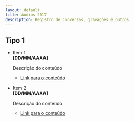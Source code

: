```yaml
---
layout: default
title: Áudios 2017
description: Registro de conversas, gravações e outros
---
```


<!-- 
Em href="" colocar dentro das aspas o link 
do arquivo seja no drive ou no próprio github
LEMBRE-SE SEMPRE DE TORNÁ-LO PÚBLICO
-->
## Tipo 1
<ul>
	<li>Item 1</li>
	<b>[DD/MM/AAAA]</b>
	<p>Descrição do conteúdo</p>
	<ul>
		<li><a href="" target="_blank">Link para o conteúdo</a></li>
	</ul>
	<p></p>
	<li>Item 2</li>
	<b>[DD/MM/AAAA]</b>
	<p>Descrição do conteúdo</p>
	<ul>
		<li><a href="" target="_blank">Link para o conteúdo</a></li>
	</ul>
</ul>